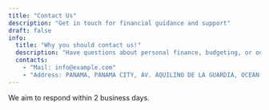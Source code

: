 ```yaml
---
title: "Contact Us"
description: "Get in touch for financial guidance and support"
draft: false
info:
  title: "Why you should contact us!"
  description: "Have questions about personal finance, budgeting, or our financial recommendations? Our team is here to help you make informed financial decisions. Reach out to us for unbiased financial guidance tailored to your needs."
  contacts:
    - "Mail: info@example.com"
    - "Address: PANAMA, PANAMA CITY, AV. AQUILINO DE LA GUARDIA, OCEAN BUSINESS PLAZA BUILDING, FLOOR 12"
---
```


We aim to respond within 2 business days.
